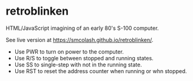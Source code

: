 # retroblinken
HTML/JavaScript imagining of an early 80's S-100 computer.

See live version at https://smcolash.github.io/retroblinken/.

- Use PWR to turn on power to the computer.
- Use R/S to toggle between stopped and running states.
- Use SS to single-step with not in the running state.
- Use RST to reset the address counter when running or whn stopped.

